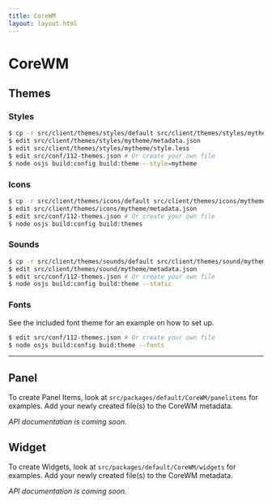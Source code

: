 ```yaml
---
title: CoreWM
layout: layout.html
---
```


# CoreWM

## Themes

### Styles

```bash
$ cp -r src/client/themes/styles/default src/client/themes/styles/mytheme
$ edit src/client/themes/styles/mytheme/metadata.json
$ edit src/client/themes/styles/mytheme/style.less
$ edit src/conf/112-themes.json # Or create your own file
$ node osjs build:config build:theme --style=mytheme
```

### Icons

```bash
$ cp -r src/client/themes/icons/default src/client/themes/icons/mytheme
$ edit src/client/themes/icons/mytheme/metadata.json
$ edit src/conf/112-themes.json # Or create your own file
$ node osjs build:config build:themes
```

### Sounds

```bash
$ cp -r src/client/themes/sounds/default src/client/themes/sound/mytheme
$ edit src/client/themes/sound/mytheme/metadata.json
$ edit src/conf/112-themes.json # Or create your own file
$ node osjs build:config build:theme --static
```

### Fonts

See the included font theme for an example on how to set up.

```bash
$ edit src/conf/112-themes.json # Or create your own file
$ node osjs build:config buid:theme --fonts
```

---

## Panel

To create Panel Items, look at `src/packages/default/CoreWM/panelitems` for examples. Add your newly created file(s) to the CoreWM metadata.

*API documentation is coming soon.*

## Widget

To create Widgets, look at `src/packages/default/CoreWM/widgets` for examples. Add your newly created file(s) to the CoreWM metadata.

*API documentation is coming soon.*


